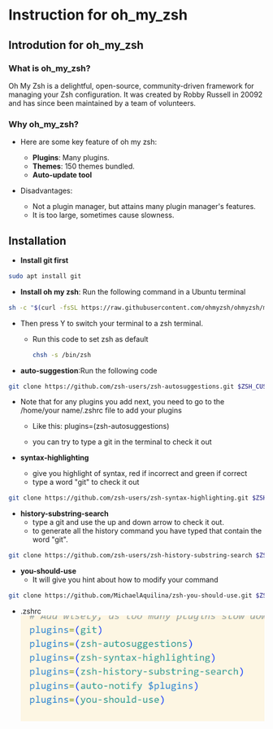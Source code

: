 # Instruction for oh_my_zsh

## Introdution for oh_my_zsh

### What is oh_my_zsh?

Oh My Zsh is a delightful, open-source, community-driven framework for managing your Zsh configuration. It was created by Robby Russell in 20092 and has since been maintained by a team of volunteers.

### Why oh_my_zsh?

- Here are some key feature of oh my zsh:
  - **Plugins**: Many plugins.
  - **Themes**: 150 themes bundled.
  - **Auto-update tool**

- Disadvantages:
  - Not a plugin manager, but attains many plugin manager's features.
  - It is too large, sometimes cause slowness.

## Installation

- **Install git first**

```bash
sudo apt install git
```

- **Install oh my zsh**: Run the following command in a Ubuntu terminal

```bash
sh -c "$(curl -fsSL https://raw.githubusercontent.com/ohmyzsh/ohmyzsh/master/tools/install.sh)"
```

- Then press Y to switch your terminal to a zsh terminal.
  - Run this code to set zsh as default

    ```bash
    chsh -s /bin/zsh
    ```


- **auto-suggestion**:Run the following code

```bash
git clone https://github.com/zsh-users/zsh-autosuggestions.git $ZSH_CUSTOM/plugins/zsh-autosuggestions
```

- Note that for any plugins you add next, you need to go to the /home/your name/.zshrc file to add your plugins
  - Like this: plugins=(zsh-autosuggestions)

  - you can try to type a git in the terminal to check it out

- **syntax-highlighting**
  - give you highlight of syntax, red if incorrect and green if correct
  - type a word "git" to check it out

```bash
git clone https://github.com/zsh-users/zsh-syntax-highlighting.git $ZSH_CUSTOM/plugins/zsh-syntax-highlighting
```

- **history-substring-search**
  - type a git and use the up and down arrow to check it out.
  - to generate all the history command you have typed that contain the word "git".

```bash
git clone https://github.com/zsh-users/zsh-history-substring-search $ZSH_CUSTOM/plugins/zsh-history-substring-search
```

- **you-should-use**
  - It will give you hint about how to modify your command

```bash
git clone https://github.com/MichaelAquilina/zsh-you-should-use.git $ZSH_CUSTOM/plugins/you-should-use
```

- .zshrc
![plugins](../pictures/plugins.jpg) 